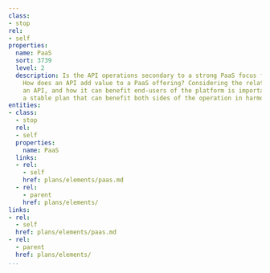 ```yaml
---
class:
- stop
rel:
- self
properties:
  name: PaaS
  sort: 3739
  level: 2
  description: Is the API operations secondary to a strong PaaS focus for a platform.
    How does an API add value to a PaaS offering? Considering the relationship between
    an API, and how it can benefit end-users of the platform is important to establishing
    a stable plan that can benefit both sides of the operation in harmony.
entities:
- class:
  - stop
  rel:
  - self
  properties:
    name: PaaS
  links:
  - rel:
    - self
    href: plans/elements/paas.md
  - rel:
    - parent
    href: plans/elements/
links:
- rel:
  - self
  href: plans/elements/paas.md
- rel:
  - parent
  href: plans/elements/
...
```

